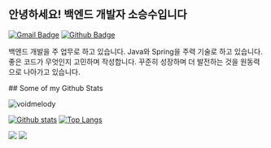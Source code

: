 ## 안녕하세요! 백엔드 개발자 소승수입니다
[![Gmail Badge](https://img.shields.io/badge/-sss9073@naver.com-c14438?style=flat&logo=Gmail&logoColor=white&link=mailto:sss9073@naver.com)](mailto:sss9073@naver.com) 
[![Github Badge](https://img.shields.io/badge/-voidmelody-grey?style=flat&logo=github&logoColor=white&link=https://github.com/voidmelody/)](https://www.github.com/voidmelody/) 
<p align='left'>백엔드 개발을 주 업무로 하고 있습니다. Java와 Spring을 주력 기술로 하고 있습니다.
좋은 코드가 무엇인지 고민하며 작성합니다.
꾸준히 성장하며 더 발전하는 것을 원동력으로 나아가고 있습니다.</p>
## Some of my Github Stats
<p align=left> <img src=https://komarev.com/ghpvc/?username=voidmelody alt=voidmelody /> </p>

[![Github stats](https://github-readme-stats.vercel.app/api?username=voidmelody&show_icons=true&include_all_commits=true)](https://github.com/voidmelody/github-readme-stats)
[![Top Langs](https://github-readme-stats.vercel.app/api/top-langs/?username=voidmelody&layout=compact)](https://github.com/voidmelody/github-readme-stats)

 
 <img src="https://img.shields.io/badge/Spring-6DB33F?style=flat&logo=Spring&logoColor=white"/>
 <img src="http://mazassumnida.wtf/api/v2/generate_badge?boj=jeffrey9073"/>
